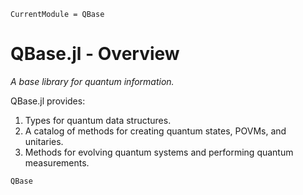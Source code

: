 ```@meta
CurrentModule = QBase
```
# QBase.jl - Overview

*A base library for quantum information.*

QBase.jl provides:
  1. Types for quantum data structures.
  2. A catalog of methods for creating quantum states, POVMs, and unitaries.
  3. Methods for evolving quantum systems and performing quantum measurements.

  ```@docs
  QBase
  ```
